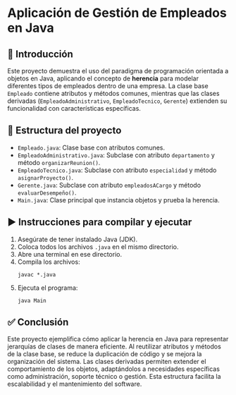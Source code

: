 # Aplicación de Gestión de Empleados en Java

## 📘 Introducción
Este proyecto demuestra el uso del paradigma de programación orientada a objetos en Java, aplicando el concepto de **herencia** para modelar diferentes tipos de empleados dentro de una empresa. La clase base `Empleado` contiene atributos y métodos comunes, mientras que las clases derivadas (`EmpleadoAdministrativo`, `EmpleadoTecnico`, `Gerente`) extienden su funcionalidad con características específicas.

## 📂 Estructura del proyecto
- `Empleado.java`: Clase base con atributos comunes.
- `EmpleadoAdministrativo.java`: Subclase con atributo `departamento` y método `organizarReunion()`.
- `EmpleadoTecnico.java`: Subclase con atributo `especialidad` y método `asignarProyecto()`.
- `Gerente.java`: Subclase con atributo `empleadosACargo` y método `evaluarDesempeño()`.
- `Main.java`: Clase principal que instancia objetos y prueba la herencia.

## ▶️ Instrucciones para compilar y ejecutar
1. Asegúrate de tener instalado Java (JDK).
2. Coloca todos los archivos `.java` en el mismo directorio.
3. Abre una terminal en ese directorio.
4. Compila los archivos:
   ```
   javac *.java
   ```
5. Ejecuta el programa:
   ```
   java Main
   ```

## ✅ Conclusión
Este proyecto ejemplifica cómo aplicar la herencia en Java para representar jerarquías de clases de manera eficiente. Al reutilizar atributos y métodos de la clase base, se reduce la duplicación de código y se mejora la organización del sistema. Las clases derivadas permiten extender el comportamiento de los objetos, adaptándolos a necesidades específicas como administración, soporte técnico o gestión. Esta estructura facilita la escalabilidad y el mantenimiento del software.
